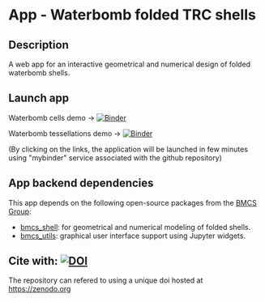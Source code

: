 # App - Waterbomb folded TRC shells

## Description
A web app for an interactive geometrical and numerical design of folded waterbomb shells.

## Launch app
Waterbomb cells demo → 
[![Binder](https://mybinder.org/badge.svg)](https://mybinder.org/v2/gh/bmcs-apps/bmcs_shell_app/main?labpath=notebooks%2Fwb_cells_demo.ipynb)

Waterbomb tessellations demo → 
[![Binder](https://mybinder.org/badge.svg)](https://mybinder.org/v2/gh/bmcs-apps/bmcs_shell_app/main?labpath=notebooks%2Fwb_tessellation_demo.ipynb)

(By clicking on the links, the application will be launched in few minutes using "mybinder" service associated with the github repository)

## App backend dependencies
This app depends on the following open-source packages from the [BMCS Group](https://github.com/bmcs-group):
* [bmcs_shell](https://pypi.org/project/bmcs-shell): for geometrical and numerical modeling of folded shells.
* [bmcs_utils](https://pypi.org/project/bmcs-utils): graphical user interface support using Jupyter widgets.

## Cite with: [![DOI](https://zenodo.org/badge/DOI/10.5281/zenodo.10259101.svg)](https://doi.org/10.5281/zenodo.10259101)
The repository can refered to using a unique doi hosted at https://zenodo.org
